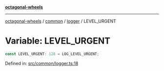 [**octagonal-wheels**](../../../../../../README.md)

***

[octagonal-wheels](../../../../../../globals.md) / [common](../../../README.md) / [logger](../README.md) / LEVEL\_URGENT

# Variable: LEVEL\_URGENT

```ts
const LEVEL_URGENT: 128 = LOG_LEVEL_URGENT;
```

Defined in: [src/common/logger.ts:18](https://github.com/vrtmrz/octagonal-wheels/blob/main/src/common/logger.ts#L18)
